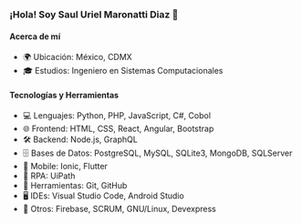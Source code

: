### ¡Hola! Soy Saul Uriel Maronatti Diaz 👋

#### Acerca de mí
- 🌍 Ubicación: México, CDMX
- 🎓 Estudios: Ingeniero en Sistemas Computacionales

#### Tecnologías y Herramientas
- 💻 Lenguajes: Python, PHP, JavaScript, C#, Cobol
- 🌐 Frontend: HTML, CSS, React, Angular, Bootstrap
- 🛠️ Backend: Node.js, GraphQL
- 🗄️ Bases de Datos: PostgreSQL, MySQL, SQLite3, MongoDB, SQLServer
- 📱 Mobile: Ionic, Flutter
- 🤖 RPA: UiPath
- 🔧 Herramientas: Git, GitHub
- 🖥️ IDEs: Visual Studio Code, Android Studio
- 🚀 Otros: Firebase, SCRUM, GNU/Linux, Devexpress
